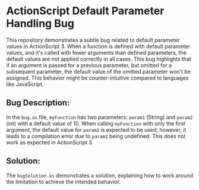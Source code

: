 # ActionScript Default Parameter Handling Bug

This repository demonstrates a subtle bug related to default parameter values in ActionScript 3.  When a function is defined with default parameter values, and it's called with fewer arguments than defined parameters, the default values are not applied correctly in all cases.  This bug highlights that if an argument is passed for a previous parameter, but omitted for a subsequent parameter, the default value of the omitted parameter won't be assigned. This behavior might be counter-intuitive compared to languages like JavaScript. 

## Bug Description:
In the `bug.as` file, `myFunction` has two parameters: `param1` (String) and `param2` (int) with a default value of 10. When calling `myFunction` with only the first argument, the default value for `param2` is expected to be used; however, it leads to a compilation error due to `param2` being undefined. This does not work as expected in ActionScript 3.

## Solution:
The `bugSolution.as` demonstrates a solution, explaining how to work around the limitation to achieve the intended behavior.